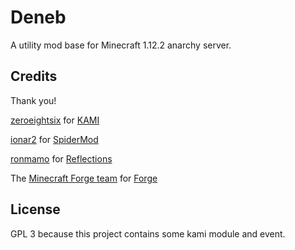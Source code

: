# Deneb
A utility mod base for Minecraft 1.12.2 anarchy server.

## Credits

Thank you!

[zeroeightsix](https://github.com/zeroeightsix) for [KAMI](https://github.com/zeroeightsix/kami)

[ionar2](https://github.com/ionar2) for [SpiderMod](https://github.com/ionar2/spidermod)

[ronmamo](https://github.com/ronmamo/) for [Reflections](https://github.com/ronmamo/reflections)

The [Minecraft Forge team](https://github.com/MinecraftForge) for [Forge](https://files.minecraftforge.net/)

## License
GPL 3 because this project contains some kami module and event.
